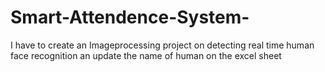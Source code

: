 # Smart-Attendence-System-
I have to create an Imageprocessing project on detecting real time human face recognition an update the name of human on the excel sheet 
